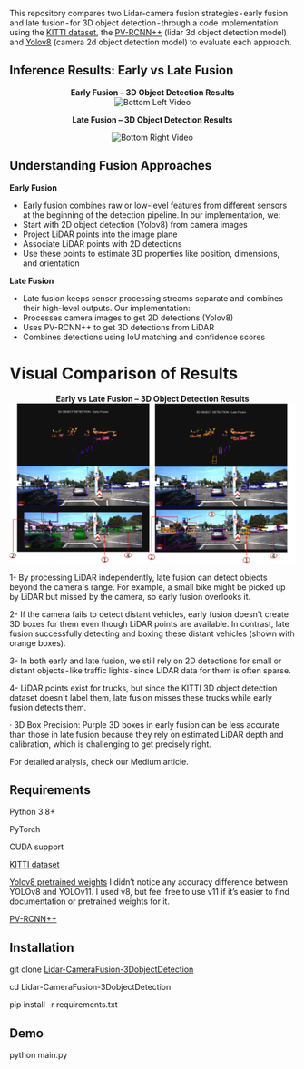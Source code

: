 This repository compares two Lidar-camera fusion strategies - early fusion and late fusion - for 3D object detection - through a code implementation using the [KITTI dataset](https://www.cvlibs.net/datasets/kitti/eval_object.php?obj_benchmark=3d), the [PV-RCNN++](https://arxiv.org/pdf/2102.00463) (lidar 3d object detection model) and [Yolov8](https://docs.ultralytics.com/models/yolov8/) (camera 2d object detection model) to evaluate each approach.

## Inference Results: Early vs Late Fusion

<div align="center">
  <strong style="display: inline-block; margin: 0 20px;">Early Fusion – 3D Object Detection Results</strong> 
</div>

<div align="center"> 
  <img src="./resources/early_fusion.gif" alt="Bottom Left Video" width="600"/> 
</div>

<p align="center">
  <strong style="display: inline-block; margin: 0 20px;">Late Fusion – 3D Object Detection Results</strong>
</p>

<div align="center"> 
  <img src="./resources/late_fusion.gif" alt="Bottom Right Video" width="600"/> 
</div>

## Understanding Fusion Approaches
**Early Fusion**
- Early fusion combines raw or low-level features from different sensors at the beginning of the detection pipeline. In our implementation, we:
- Start with 2D object detection (Yolov8) from camera images
- Project LiDAR points into the image plane
- Associate LiDAR points with 2D detections
- Use these points to estimate 3D properties like position, dimensions, and orientation

**Late Fusion**
- Late fusion keeps sensor processing streams separate and combines their high-level outputs. Our implementation:
- Processes camera images to get 2D detections (Yolov8)
- Uses PV-RCNN++ to get 3D detections from LiDAR
- Combines detections using IoU matching and confidence scores

# Visual Comparison of Results

<div align="center">
  <strong style="display: inline-block; margin: 0 20px;">Early vs Late Fusion – 3D Object Detection Results</strong> 
</div>

<div align="center"> 
  <img src="./resources/result_comparison.png" alt="Bottom Left Video" width="600"/> 
</div>

1- By processing LiDAR independently, late fusion can detect objects beyond the camera's range. For example, a small bike might be picked up by LiDAR but missed by the camera, so early fusion overlooks it.

2- If the camera fails to detect distant vehicles, early fusion doesn't create 3D boxes for them even though LiDAR points are available. In contrast, late fusion successfully detecting and boxing these distant vehicles (shown with orange boxes).

3- In both early and late fusion, we still rely on 2D detections for small or distant objects - like traffic lights - since LiDAR data for them is often sparse.

4- LiDAR points exist for trucks, but since the KITTI 3D object detection dataset doesn't label them, late fusion misses these trucks while early fusion detects them.

· 3D Box Precision:
Purple 3D boxes in early fusion can be less accurate than those in late fusion because they rely on estimated LiDAR depth and calibration, which is challenging to get precisely right.


For detailed analysis, check our Medium article.
## Requirements

Python 3.8+

PyTorch

CUDA support

[KITTI dataset](https://www.cvlibs.net/datasets/kitti/eval_object.php?obj_benchmark=3d)

[Yolov8 pretrained weights](https://github.com/ultralytics/ultralytics/blob/main/docs/en/models/yolov8.md) I didn’t notice any accuracy difference between YOLOv8 and YOLOv11. I used v8, but feel free to use v11 if it’s easier to find documentation or pretrained weights for it.

[PV-RCNN++](https://github.com/open-mmlab/OpenPCDet/tree/master?tab=readme-ov-file)

## Installation

git clone [Lidar-CameraFusion-3DobjectDetection](https://github.com/Azitt/Lidar-CameraFusion-3DobjectDetection)

cd Lidar-CameraFusion-3DobjectDetection

pip install -r requirements.txt


## Demo
python main.py


